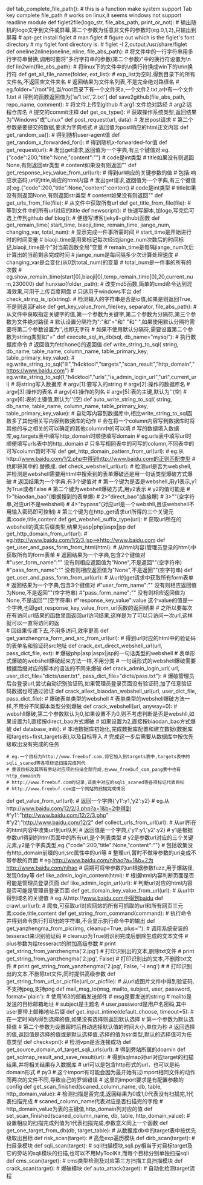 def tab_complete_file_path():
    # this is a function make system support Tab key complete file_path
    # works on linux,it seems windows not support readline module
def figlet2file(logo_str, file_abs_path, print_or_not):
    # 输出随机的logo文字到文件或屏幕,第二个参数为任意非文件的参数时(eg.0,1,2),只输出到屏幕
    # apt-get install figlet
    # man figlet
    # figure out which is the figlet's font directory
    # my figlet font directory is:
    # figlet -I 2,output:/usr/share/figlet
def oneline2nline(oneline, nline, file_abs_path):
    # 将文件中的一行字符串用多行字符串替换,调用时要将"多行字符串的参数(第二个参数)"中的换行符设置为\n
def lin2win(file_abs_path):
    # 将linux下的文件中的\n换行符换成win下的\n\n换行符
def get_all_file_name(folder, ext_list):
    # exp_list为空时,得到目录下的所有文件名,不返回空文件夹名
    # 返回结果为文件名列表,不是完全绝对路径名
    # eg.folder="/root"时,当/root目录下有一个文件夹a,一个文件2.txt,a中有一个文件1.txt
    # 得到的函数返回值为['a/1.txt','2.txt']
def save2github(file_abs_path, repo_name, comment):
    # 将文件上传到github
    # arg1:文件绝对路经
    # arg2:远程仓库名
    # 提交的commit注释
def get_os_type():
    # 获取操作系统类型,返回结果为"Windows"或"Linux"
def post_request(url, data):
    # 发出post请求
    # 第二个参数是要提交的数据,要求为字典格式
    # 返回值为post响应的html正文内容
def get_random_ua():
    # 得到随机user-agent值
def get_random_x_forwarded_for():
    # 得到随机x-forwarded-for值
def get_request(url):
    # 发出get请求,返回值为一个字典,有三个键值对:eg.{"code":200,"title":None,"content":""}
    # code是int类型
    # title如果没有则返回None,有则返回str类型
    # content如果没有则返回""
def get_response_key_value_from_url(url):
    # 得到url响应的关键参数的值
    # 包括:响应状态码,url的title,响应的html内容
    # 发出get请求,返回值为一个字典,有三个键值对:eg.{"code":200,"title":None,"content":content}
    # code是int类型
    # title如果没有则返回None,有则返回str类型
    # content如果没有则返回""
def get_urls_from_file(file):
    # 从文件中获取所有url
def get_title_from_file(file):
    # 等到文件中的所有url对应的title
def newscript():
    # 快速写脚本,加logo,写完后可选上传到github
def blog():
    # 便捷写博客(jekyll+github)函数
def get_remain_time(
        start_time,
        biaoji_time,
        remain_time,
        jiange_num,
        changing_var,
        total_num):
    # 显示完成一件事所需时间
    # start_time是开始进行时的时间变量
    # biaoji_time是用来标记每次经过jiange_num次数后的时间标记,biaoji_time是个"对当前函数全局"变量
    # remain_time是每隔jiange_num次后计算出的当前剩余完成时间
    # jiange_num是每间隔多少次计算处理速度
    # changing_var是会变化(从0到total_num)的变量
    # total_num是一件事的所有的次数
    # eg.show_remain_time(start[0],biaoji[0],temp_remain_time[0],20,current_num,230000)
def hunxiao(folder_path):
    # 改变md5函数,简单的cmd命令达到混淆效果,可用于上传百度网盘
    # 只适用于windows平台
def check_string_is_ip(string):
    # 检测输入的字符串是否是ip值,如果是则返回True,不是则返回False
def get_key_value_from_file(key, separator, file_abs_path):
    # 从文件中获取指定关键字的值,第一个参数为关键字,第二个参数为分隔符,第三个参数为文件绝对路径
    # 默认设置分隔符为":"和"="和" "和"    ",如果使用默认分隔符需要将第二个参数设置为'',也即无字符
    # 如果不使用默认分隔符,需要设置第二个参数为string类型如"="
def execute_sql_in_db(sql, db_name="mysql"):
    # 执行数据库命令
    # 返回值为fetchone()的返回值
def write_string_to_sql(
        string,
        db_name,
        table_name,
        column_name,
        table_primary_key,
        table_primary_key_value):
    # eg.write_string_to_sql("lll","h4cktool","targets","scan_result","http_domain","https://www.baidu.com")
    # eg.write_string_to_sql(1,"h4cktool","urls","is_admin_login_url","url",current_url)
    # 将string写入数据库
    # argv[1]:要写入的string
    # argv[2]:操作的数据库名
    # argv[3]:操作的表名
    # argv[4]:操作的列名
    # argv[5]:表的主键,默认为''(空)
    # argv[6]:表的主键值,默认为''(空)
def auto_write_string_to_sql(
        string,
        db_name,
        table_name,
        column_name,
        table_primary_key,
        table_primary_key_value):
    # 自动写内容到数据库中,相比write_string_to_sql函数多了其他相关写内容到数据库的动作
    # 会在将一个column内容写到数据库时将其他的与之相关的可以确定的其他column中的可以填
    # 写的数据填入数据库,eg.targets表中填写http_domain时顺便填写domain
    # eg.urls表中填写url时顺便填写urls表中的http_domain
    # 只多写相同表中的可写的column,不同表中的可写column暂时不写
def get_http_domain_pattern_from_url(url):
    # eg.从http://www.baidu.com/1/2.php中得到http://www.baidu.com的正则匹配类型
    # 也即将其中的.替换成\.
def check_webshell_url(url):
    # 检测url是否为webshell,并检测是webshell需要用html中搜索到的表单爆破还是用一句话类型爆破方式爆破
    # 返回结果为一个字典,有3个键值对
    # 第一个键为是否是webshell,用y1表示,y1为True或者False
    # 第二个键为webshell爆破方式,用y2表示
    # y2的值可能是
    # 1>"biaodan_bao"(根据搜到的表单爆)
    # 2>"direct_bao"(直接爆)
    # 3>""(空字符串,对应url不是webshell)
    # 4>"bypass"(对应url是一个webshll,且该webshell不用输入密码即可控制)
    # 第三个键为在http_get请求url所得的三个关键元素:code,title,content
def get_webshell_suffix_type(url):
    # 获取url所在的webshell的真实后缀类型,结果为asp|php|aspx|jsp
def get_http_domain_from_url(url):
    # eg.http://www.baidu.com/1/2/3.jsp==>http://www.baidu.com
def get_user_and_pass_form_from_html(html):
    # 从html内容(管理员登录的html)中获取所有的form表单
    # 返回结果为一个字典,包含2个键值对
    #"user_form_name":"" 没有则相应返回值为"None",不是返回""(空字符串)
    #"pass_form_name":"" 没有则相应返回值为"None",不是返回""(空字符串)
def get_user_and_pass_form_from_url(url):
    # 从url的get请求中获取所有form表单
    # 返回结果为一个字典,包含3个键值对
    #"user_form_name":"" 没有则相应返回值为None,不是返回""(空字符串)
    #"pass_form_name":"" 没有则相应返回值为None,不是返回""(空字符串)
    #"response_key_value":value 这个value的值是一个字典,也即get_response_key_value_from_url函数的返回结果
    # 之所以要每次在有访问url结果的函数里面返回url访问结果,这样是为了可以只访问一次url,这样就可以一直将访问的返\
    # 回结果传递下去,不用多访问,效率更高
def get_yanzhengma_form_and_src_from_url(url):
    # 得到url对应的html中的验证码的表单名和验证码src地址
def crack_ext_direct_webshell_url(url, pass_dict_file, ext):
    # 爆破php|asp|aspx|jsp的一句话类型的webshell
    # 表单形式爆破的webshell爆破起来方法一样,不用分类
    # 一句话形式的webshell爆破需要根据后缀对应的脚本的语法的不同来爆破
def crack_admin_login_url(
        url,
        user_dict_file="dicts/user.txt",
        pass_dict_file="dicts/pass.txt"):
    # 爆破管理员后台登录url,尝试自动识别验证码,如果管理员登录页面没有验证码,加了任意验证码数据也可通过验证
def crack_allext_biaodan_webshell_url(url, user_dict_file, pass_dict_file):
    # 爆破表单类型的webshell
    # 表单类型的webshell爆破方法一样,不用分不同脚本类型分别爆破
def crack_webshell(url, anyway=0):
    # webshll爆破,第二个参数默认为0,如果设置不为0,则不考虑判断是否是webshll,如果设置为1,直接按direct_bao方式爆破
    # 如果设置为2,直接按biaodan_bao方式爆破
def database_init():
    # 本地数据库初始化,完成数据库配置和建立数据(数据库和targets+first_targets表),以及目标导入
    # 完成这一步后需要从数据库中按优先级取出没有完成的任务

    # eg.一个目标为http://www.freebuf.com,将它加入到targets表中,targets表中的sqli_scaned等各项标记扫描完成列代
    # 表该目标及其所有旁站对应项的扫描全部完成,在www_freebuf_com_pang表中也有http_domain为
    # http://www.freebuf.com的记录,该表中对应的sqli_scaned等各项标记代表目标
    # http://www.freebuf.com这一个网站的扫描完成情况
def get_value_from_url(url):
    # 返回一个字典{'y1':y1,'y2':y2}
    # eg.从http://www.baidu.com/12/2/3.php?a=1&b=2中得到
    #'y1':"http://www.baidu.com/12/2/3.php"
    #'y2':"http://www.baidu.com/12/2"
def collect_urls_from_url(url):
    # 从url所在的html内容中收集url到url队列
    # 返回值是一个字典,{'y1':y1,'y2':y2}
    # y1是根据参数url得到的html页面中的所有url,是个列表类型
    # y2是参数url对应的三个关键元素,y2是个字典类型,eg.{"code":200,"title":None,"content":""}
    # 包括收集没有http_domain前缀的uri,src属性中的uri等
    # 整理uri,暂时不做带参数的uri变成不带参数的页面
    # eg.http://www.baidu.com/nihao?a=1&b=2为http://www.baidu.com/nihao
    # 后期可将带参数的uri根据参数fuzz,用于爆路径,发现0day等
def like_admin_login_content(html):
    # 根据html内容判断页面是否可能是管理员登录页面
def like_admin_login_url(url):
    # 判断url对应的html内容是否可能是管理员登录页面
def get_domain_key_value_from_url(url):
    # 从url中得到域名的关键值
    # eg.从http://www.baidu.com中得到baidu
def crawl_url(url):
    # 爬虫,可获取url对应网站的所有可抓取的url和所有网页三元素:code,title,content
def get_string_from_command(command):
    # 执行命令并得到命令执行打印出的字符串,不会显示执行命令中的输出
def get_yanzhengma_from_pic(img, cleanup=True, plus=''):
    # 调用系统安装的tesseract来识别验证码
    # cleanup为True则识别完成后删除生成的文本文件
    # plus参数为给tesseract的附加高级参数
    # print get_string_from_yanzhengma('2.jpg')  # 打印识别出的文本,删除txt文件
    # print get_string_from_yanzhengma('2.jpg', False)  # 打印识别出的文本,不删除txt文件
    # print get_string_from_yanzhengma('2.jpg', False, '-l eng')  #
    # 打印识别出的文本,不删除txt文件,同时提供高级参数
def get_string_from_url_or_picfile(url_or_picfile):
    # 从url或图片文件中得到验证码,不支持jpeg,支持png
def mail_msg_to(msg, mailto, subject, user, password, format='plain'):
    # 使用163的邮箱发送邮件
    # msg是要发送的string
    # mailto是发送的目标邮箱地址
    # subject是主题名
    # user,password是用户名密码,其中user要带上邮箱地址后缀
def get_input_intime(default_choose, timeout=5):
    # 在一定时间内得到选择的值,如果没有选择则返回默认选择
    # 第一个参数为默认选择值
    # 第二个参数为设置超时后自动选择默认值的时间大小,单位为秒
    # 返回选择的值,返回值是选择的值或是默认选择值,选择的值为str类型,默认的选择值可为任意类型
def checkvpn():
    # 检测vpn是否连接成功
def get_source_domain_of_target_sqli_urls(url):
    # 得到旁站所属的doamin
def get_sqlmap_result_and_save_result(url):
    # 得到sqlmap对url对应target的扫描结果,并将相关结果存入数据库
    # url可以是包含http形式的url，也可以是纯domain形式
    # py3
    # 这个import有可能会因为最开始有过import相同文件的动作而两次的文件不同,导致自己的罗辑错误
    # 这里的import要求是有配置参数的config
def get_scan_finished(scaned_column_name, db, table, http_domain_value):
    # 检测扫描是否完成,返回结果为0或1,0代表没有扫描完,1代表扫描完成
    # scaned_column_name代表对应是否扫描完的字段
    # http_domain_value为表的主键值,http_domain列对应的值
def set_scan_finished(scaned_column_name, db, table, http_domain_value):
    # 设置相应的扫描完成列值为1代表扫描完成,参数意义同上一个函数
def get_one_target_from_db(db, target_table):
    # 从数据库db中的target表中按优先级取出目标
def risk_scan(target):
    # 高危exp遍历模块
def dirb_scan(target):
    # 扫目录模块
def sqli_scan(target):
    # sqli扫描模块,sqli.py相当于对目标target及它的旁站的sqli模块的扫描,也可以不用MyToolKit,而每个目标分别单独扫描sqli
def cms_scan(target):
    # cms类型检测及对应第三方扫描工具扫描模块
def crack_scan(target):
    # 爆破模块
def auto_attack(target):
    # 自动化检测target流程

